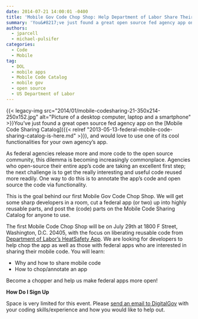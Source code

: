 ```yaml
---
date: 2014-07-21 14:00:01 -0400
title: 'Mobile Gov Code Chop Shop: Help Department of Labor Share Their App Functionality Gov-wide'
summary: 'You&#8217;ve just found a great open source fed agency app on the Mobile Code Sharing Catalog, and would love to use one of its cool functionalities for your own agency&#8217;s app. As federal agencies release more and more code to the open source'
authors:
  - jparcell
  - michael-pulsifer
categories:
  - Code
  - Mobile
tag:
  - DOL
  - mobile apps
  - Mobile Code Catalog
  - mobile gov
  - open source
  - US Department of Labor
---
```


{{< legacy-img src="2014/01/mobile-codesharing-21-350x214-250x152.jpg" alt="Picture of a desktop computer, laptop and a smartphone" >}}You&#8217;ve just found a great open source fed agency app on the [Mobile Code Sharing Catalog]({{< relref "2013-05-13-federal-mobile-code-sharing-catalog-is-here.md" >}}), and would love to use one of its cool functionalities for your own agency&#8217;s app.

As federal agencies release more and more code to the open source community, this dilemma is becoming increasingly commonplace. Agencies who open-source their entire app’s code are taking an excellent first step; the next challenge is to get the really interesting and useful code reused more readily. One way to do this is to annotate the app’s code and open source the code via functionality.

This is the goal behind our first Mobile Gov Code Chop Shop. We will get some sharp developers in a room, cut a federal app (or two) up into highly reusable parts, and post the (code) parts on the Mobile Code Sharing Catalog for anyone to use.

The first Mobile Code Chop Shop will be on July 29th at 1800 F Street, Washington, D.C. 20405, with the focus on liberating reusable code from [Department of Labor&#8217;s HeatSafety App](https://www.osha.gov/SLTC/heatillness/heat_index/heat_app.html). We are looking for developers to help chop the app as well as those with federal apps who are interested in sharing their mobile code. You will learn:

  * Why and how to share mobile code
  * How to chop/annotate an app

Become a chopper and help us make federal apps more open!

**How Do I Sign Up**

Space is very limited for this event. Please [send an email to DigitalGov](mailto:DigitalGov@gsa.gov) with your coding skills/experience and how you would like to help out.